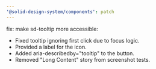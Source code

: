 ```yaml
---
'@solid-design-system/components': patch
---
```


fix: make sd-tooltip more accessible:

- Fixed tooltip ignoring first click due to focus logic.
- Provided a label for the icon.
- Added aria-describedby="tooltip" to the button.
- Removed "Long Content" story from screenshot tests.

